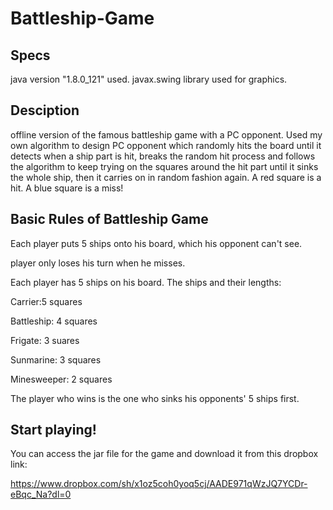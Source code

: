 # Battleship-Game
## Specs
 java version "1.8.0_121" used.
 javax.swing library used for graphics.

## Desciption
offline version of the famous battleship game with a PC opponent. Used my own algorithm to design PC opponent which randomly hits the board until it detects when a ship part is hit, breaks the random hit process and follows the algorithm to keep trying on the squares around the hit part until it sinks the whole ship, then it carries on in random fashion again. A red square is a hit. A blue square is a miss!

## Basic Rules of Battleship Game
Each player puts 5 ships onto his board, which his opponent can't see.

player only loses his turn when he misses.

Each player has 5 ships on his board. The ships and their lengths:

Carrier:5 squares

Battleship: 4 squares 

Frigate: 3 suares

Sunmarine: 3 squares

Minesweeper: 2 squares

The player who wins is the one who sinks his opponents' 5 ships first.



## Start playing!
You can access the jar file for the game and download it from this dropbox link:

https://www.dropbox.com/sh/x1oz5coh0yoq5cj/AADE971qWzJQ7YCDr-eBqc_Na?dl=0


